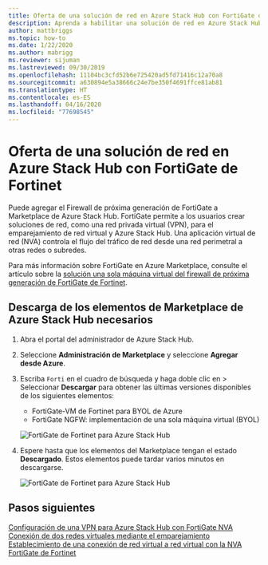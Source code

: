 ```yaml
---
title: Oferta de una solución de red en Azure Stack Hub con FortiGate de Fortinet
description: Aprenda a habilitar una solución de red en Azure Stack Hub con FortiGate de Fortinet.
author: mattbriggs
ms.topic: how-to
ms.date: 1/22/2020
ms.author: mabrigg
ms.reviewer: sijuman
ms.lastreviewed: 09/30/2019
ms.openlocfilehash: 11104bc3cfd52b6e725420ad5fd71416c12a70a8
ms.sourcegitcommit: a630894e5a38666c24e7be350f4691ffce81ab81
ms.translationtype: HT
ms.contentlocale: es-ES
ms.lasthandoff: 04/16/2020
ms.locfileid: "77698545"
---
```

# <a name="offer-a-network-solution-in-azure-stack-hub-with-fortinet-fortigate"></a>Oferta de una solución de red en Azure Stack Hub con FortiGate de Fortinet

Puede agregar el Firewall de próxima generación de FortiGate a Marketplace de Azure Stack Hub. FortiGate permite a los usuarios crear soluciones de red, como una red privada virtual (VPN), para el emparejamiento de red virtual y Azure Stack Hub. Una aplicación virtual de red (NVA) controla el flujo del tráfico de red desde una red perimetral a otras redes o subredes. 

Para más información sobre FortiGate en Azure Marketplace, consulte el artículo sobre la [solución una sola máquina virtual del firewall de próxima generación de FortiGate de Fortinet](https://azuremarketplace.microsoft.com/marketplace/apps/fortinet.fortinet-FortiGate-singlevm).

## <a name="download-the-required-azure-stack-hub-marketplace-items"></a>Descarga de los elementos de Marketplace de Azure Stack Hub necesarios

1.  Abra el portal del administrador de Azure Stack Hub.

2.  Seleccione **Administración de Marketplace** y seleccione **Agregar desde Azure**.

3. Escriba `Forti` en el cuadro de búsqueda y haga doble clic en > Seleccionar **Descargar** para obtener las últimas versiones disponibles de los siguientes elementos: 
    - FortiGate-VM de Fortinet para BYOL de Azure
    - FortiGate NGFW: implementación de una sola máquina virtual (BYOL)

    ![FortiGate de Fortinet para Azure Stack Hub](./media/azure-stack-network-solutions-enable/azure-stack-marketplace-FortiGate-fortinet.png)

2.  Espere hasta que los elementos del Marketplace tengan el estado **Descargado**. Estos elementos puede tardar varios minutos en descargarse.

    ![FortiGate de Fortinet para Azure Stack Hub](./media/azure-stack-network-solutions-enable/image4.png)

## <a name="next-steps"></a>Pasos siguientes

[Configuración de una VPN para Azure Stack Hub con FortiGate NVA](../user/azure-stack-network-howto-vnet-to-onprem.md)  
[Conexión de dos redes virtuales mediante el emparejamiento](../user/azure-stack-network-howto-vnet-to-vnet.md)  
[Establecimiento de una conexión de red virtual a red virtual con la NVA FortiGate de Fortinet](../user/azure-stack-network-howto-vnet-to-vnet-stacks.md)  
